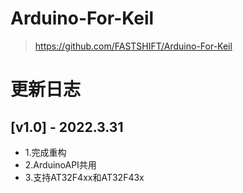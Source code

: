 # Arduino-For-Keil
> https://github.com/FASTSHIFT/Arduino-For-Keil

# 更新日志
## [v1.0] - 2022.3.31
* 1.完成重构
* 2.ArduinoAPI共用
* 3.支持AT32F4xx和AT32F43x




